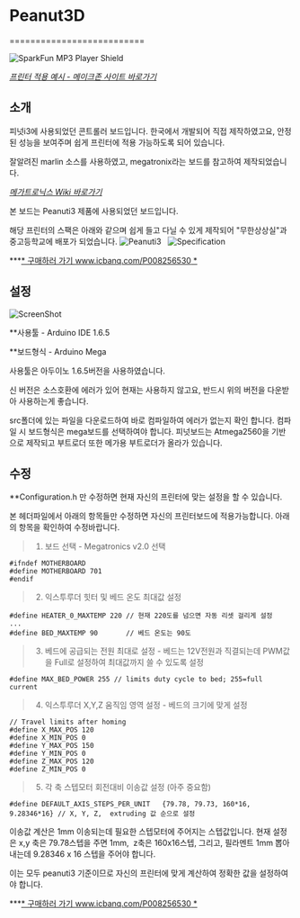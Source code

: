 # Peanut3D
==========================

![SparkFun MP3 Player Shield](https://github.com/makezonefablab/Peanut3D/blob/master/img/feature1.jpg)  

[*프린터 적용 예시 - 메이크존 사이트 바로가기*](http://makezone.co.kr/blog/2015/12/07/peanuti3/)

소개
--------------
피넛i3에 사용되었던 콘트롤러 보드입니다.
한국에서 개발되어 직접 제작하였고요, 안정된 성능을 보여주며 쉽게 프린터에 적용 가능하도록 되어 있습니다.

잘알려진 marlin 소스를 사용하였고, megatronix라는 보드를 참고하여 제작되었습니다.

[*메가트로닉스 Wiki 바로가기*](http://reprap.org/wiki/Megatronics_2.0)


본 보드는 Peanuti3 제품에 사용되었던 보드입니다. 

해당 프린터의 스팩은 아래와 같으며 쉽게 들고 다닐 수 있게 제작되어 "무한상상실"과 중고등학교에 배포가 되었습니다.
![Peanuti3](https://github.com/makezonefablab/Peanut3D/blob/master/img/IMG_4490.jpg)  
![Specification](https://github.com/makezonefablab/Peanut3D/blob/master/img/spec.jpg)  

***[* 구매하러 가기 www.icbanq.com/P008256530 *](http://www.icbanq.com/P008256530)


설정
--------------
![ScreenShot](https://github.com/makezonefablab/Peanut3D/blob/master/img/wiring.jpg)


 **사용툴 - Arduino IDE 1.6.5
 
 **보드형식 - Arduino Mega
 
 사용툴은 아두이노 1.6.5버전을 사용하였습니다.
 
 신 버전은 소스호환에 에러가 있어 현재는 사용하지 않고요, 반드시 위의 버전을 다운받아 사용하는게 좋습니다.
 
 src폴더에 있는 파일을 다운로드하여 바로 컴파일하여 에러가 없는지 확인 합니다. 컴파일 시 보드형식은 mega보드를 선택하여야 합니다. 피넛보드는 Atmega2560을 기반으로 제작되고 부트로더 또한 메가용 부트로더가 올라가 있습니다.
 
 
수정
--------------
**Configuration.h 만 수정하면 현재 자신의 프린터에 맞는 설정을 할 수 있습니다.

본 헤더파일에서 아래의 항목들만 수정하면 자신의 프린터보드에 적용가능합니다. 아래의 항목을 확인하여 수정바랍니다.

> 1. 보드 선택 - Megatronics v2.0 선택
```
#ifndef MOTHERBOARD
#define MOTHERBOARD 701
#endif

```

> 2. 익스투루더 힛터 및 베드 온도 최대값 설정 
```
#define HEATER_0_MAXTEMP 220 // 현재 220도를 넘으면 자동 리셋 걸리게 설정
...
#define BED_MAXTEMP 90       // 베드 온도는 90도

```

> 3. 베드에 공급되는 전원 최대로 설정 - 베드는 12V전원과 직결되는데 PWM값을 Full로 설정하여 최대값까지 쓸 수 있도록 설정
```
#define MAX_BED_POWER 255 // limits duty cycle to bed; 255=full current
```

> 4. 익스투루더 X,Y,Z 움직임 영역 설정 - 베드의 크기에 맞게 설정
```
// Travel limits after homing
#define X_MAX_POS 120
#define X_MIN_POS 0
#define Y_MAX_POS 150
#define Y_MIN_POS 0
#define Z_MAX_POS 120
#define Z_MIN_POS 0
```

> 5. 각 축 스텝모터 회전대비 이송값 설정 (아주 중요함)
```
#define DEFAULT_AXIS_STEPS_PER_UNIT   {79.78, 79.73, 160*16, 9.28346*16} // X, Y, Z,  extruding 값 순으로 설정

```

이송값 계산은 1mm 이송되는데 필요한 스텝모터에 주어지는 스텝값입니다. 현재 설정은 x,y 축은 79.78스텝을 주면 1mm,  z축은 160x16스텝, 그리고, 필라멘트 1mm 뽑아내는데 9.28346 x 16 스텝을 주어야 합니다.  

이는 모두 peanuti3 기준이므로 자신의 프린터에 맞게 계산하여 정확한 값을 설정하여야 합니다.


***[* 구매하러 가기 www.icbanq.com/P008256530 *](http://www.icbanq.com/P008256530)






